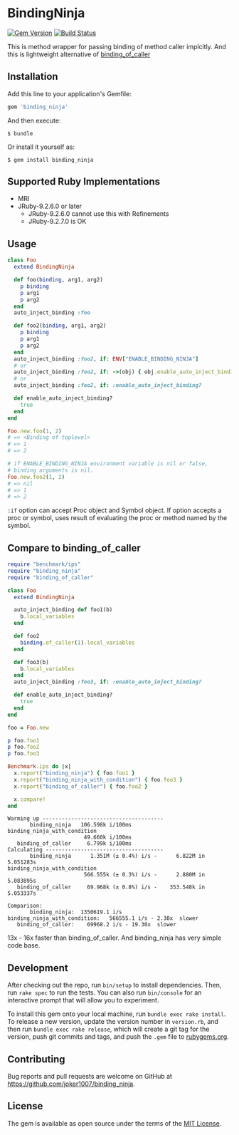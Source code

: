 # BindingNinja
[![Gem Version](https://badge.fury.io/rb/binding_ninja.svg)](https://badge.fury.io/rb/binding_ninja)
[![Build Status](https://travis-ci.org/joker1007/binding_ninja.svg?branch=master)](https://travis-ci.org/joker1007/binding_ninja)

This is method wrapper for passing binding of method caller implcitly.
And this is lightweight alternative of [binding_of_caller](https://github.com/banister/binding_of_caller)

## Installation

Add this line to your application's Gemfile:

```ruby
gem 'binding_ninja'
```

And then execute:

    $ bundle

Or install it yourself as:

    $ gem install binding_ninja

## Supported Ruby Implementations

- MRI
- JRuby-9.2.6.0 or later
  - JRuby-9.2.6.0 cannot use this with Refinements
  - JRuby-9.2.7.0 is OK

## Usage

```ruby
class Foo
  extend BindingNinja

  def foo(binding, arg1, arg2)
    p binding
    p arg1
    p arg2
  end
  auto_inject_binding :foo

  def foo2(binding, arg1, arg2)
    p binding
    p arg1
    p arg2
  end
  auto_inject_binding :foo2, if: ENV["ENABLE_BINDING_NINJA"]
  # or
  auto_inject_binding :foo2, if: ->(obj) { obj.enable_auto_inject_binding? }
  # or
  auto_inject_binding :foo2, if: :enable_auto_inject_binding?

  def enable_auto_inject_binding?
    true
  end
end

Foo.new.foo(1, 2) 
# => <Binding of toplevel>
# => 1
# => 2

# if ENABLE_BINDING_NINJA environment variable is nil or false,
# binding arguments is nil.
Foo.new.foo2(1, 2) 
# => nil
# => 1
# => 2
```

`:if` option can accept Proc object and Symbol object.
If option accepts a proc or symbol, uses result of evaluating the proc or method named by the symbol.

## Compare to binding_of_caller
```ruby
require "benchmark/ips"
require "binding_ninja"
require "binding_of_caller"

class Foo
  extend BindingNinja

  auto_inject_binding def foo1(b)
    b.local_variables
  end

  def foo2
    binding.of_caller(1).local_variables
  end

  def foo3(b)
    b.local_variables
  end
  auto_inject_binding :foo3, if: :enable_auto_inject_binding?

  def enable_auto_inject_binding?
    true
  end
end

foo = Foo.new

p foo.foo1
p foo.foo2
p foo.foo3

Benchmark.ips do |x|
  x.report("binding_ninja") { foo.foo1 }
  x.report("binding_ninja_with_condition") { foo.foo3 }
  x.report("binding_of_caller") { foo.foo2 }

  x.compare!
end
```

```
Warming up --------------------------------------
       binding_ninja   106.598k i/100ms
binding_ninja_with_condition
                        49.660k i/100ms
   binding_of_caller     6.799k i/100ms
Calculating -------------------------------------
       binding_ninja      1.351M (± 0.4%) i/s -      6.822M in   5.051283s
binding_ninja_with_condition
                        566.555k (± 0.3%) i/s -      2.880M in   5.083895s
   binding_of_caller     69.968k (± 0.8%) i/s -    353.548k in   5.053337s

Comparison:
       binding_ninja:  1350619.1 i/s
binding_ninja_with_condition:   566555.1 i/s - 2.38x  slower
   binding_of_caller:    69968.2 i/s - 19.30x  slower

```

13x - 16x faster than binding_of_caller.
And binding_ninja has very simple code base.

## Development

After checking out the repo, run `bin/setup` to install dependencies. Then, run `rake spec` to run the tests. You can also run `bin/console` for an interactive prompt that will allow you to experiment.

To install this gem onto your local machine, run `bundle exec rake install`. To release a new version, update the version number in `version.rb`, and then run `bundle exec rake release`, which will create a git tag for the version, push git commits and tags, and push the `.gem` file to [rubygems.org](https://rubygems.org).

## Contributing

Bug reports and pull requests are welcome on GitHub at https://github.com/joker1007/binding_ninja.

## License

The gem is available as open source under the terms of the [MIT License](http://opensource.org/licenses/MIT).
